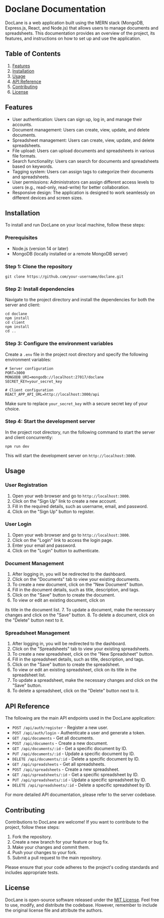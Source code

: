 # Doclane Documentation

DocLane is a web application built using the MERN stack (MongoDB, Express.js, React, and Node.js) that allows users to manage documents and spreadsheets. This documentation provides an overview of the project, its features, and instructions on how to set up and use the application.

## Table of Contents
1. [Features](#features)
2. [Installation](#installation)
3. [Usage](#usage)
4. [API Reference](#api-reference)
5. [Contributing](#contributing)
6. [License](#license)

## Features<a name="features"></a>
- User authentication: Users can sign up, log in, and manage their accounts.
- Document management: Users can create, view, update, and delete documents.
- Spreadsheet management: Users can create, view, update, and delete spreadsheets.
- File upload: Users can upload documents and spreadsheets in various file formats.
- Search functionality: Users can search for documents and spreadsheets based on keywords.
- Tagging system: Users can assign tags to categorize their documents and spreadsheets.
- User permissions: Administrators can assign different access levels to users (e.g., read-only, read-write) for better collaboration.
- Responsive design: The application is designed to work seamlessly on different devices and screen sizes.

## Installation<a name="installation"></a>

To install and run DocLane on your local machine, follow these steps:

### Prerequisites

- Node.js (version 14 or later)
- MongoDB (locally installed or a remote MongoDB server)

### Step 1: Clone the repository

```
git clone https://github.com/your-username/doclane.git
```

### Step 2: Install dependencies

Navigate to the project directory and install the dependencies for both the server and client:

```
cd doclane
npm install
cd client
npm install
cd ..
```

### Step 3: Configure the environment variables

Create a `.env` file in the project root directory and specify the following environment variables:

```
# Server configuration
PORT=3000
MONGODB_URI=mongodb://localhost:27017/doclane
SECRET_KEY=your_secret_key

# Client configuration
REACT_APP_API_URL=http://localhost:3000/api
```

Make sure to replace `your_secret_key` with a secure secret key of your choice.

### Step 4: Start the development server

In the project root directory, run the following command to start the server and client concurrently:

```
npm run dev
```

This will start the development server on `http://localhost:3000`.

## Usage<a name="usage"></a>

### User Registration

1. Open your web browser and go to `http://localhost:3000`.
2. Click on the "Sign Up" link to create a new account.
3. Fill in the required details, such as username, email, and password.
4. Click on the "Sign Up" button to register.

### User Login

1. Open your web browser and go to `http://localhost:3000`.
2. Click on the "Login" link to access the login page.
3. Enter your email and password.
4. Click on the "Login" button to authenticate.

### Document Management

1. After logging in, you will be redirected to the dashboard.
2. Click on the "Documents" tab to view your existing documents.
3. To create a new document, click on the "New Document" button.
4. Fill in the document details, such as title, description, and tags.
5. Click on the "Save" button to create the document.
6. To view or edit an existing document, click on

 its title in the document list.
7. To update a document, make the necessary changes and click on the "Save" button.
8. To delete a document, click on the "Delete" button next to it.

### Spreadsheet Management

1. After logging in, you will be redirected to the dashboard.
2. Click on the "Spreadsheets" tab to view your existing spreadsheets.
3. To create a new spreadsheet, click on the "New Spreadsheet" button.
4. Fill in the spreadsheet details, such as title, description, and tags.
5. Click on the "Save" button to create the spreadsheet.
6. To view or edit an existing spreadsheet, click on its title in the spreadsheet list.
7. To update a spreadsheet, make the necessary changes and click on the "Save" button.
8. To delete a spreadsheet, click on the "Delete" button next to it.

## API Reference<a name="api-reference"></a>

The following are the main API endpoints used in the DocLane application:

- `POST /api/auth/register` - Register a new user.
- `POST /api/auth/login` - Authenticate a user and generate a token.
- `GET /api/documents` - Get all documents.
- `POST /api/documents` - Create a new document.
- `GET /api/documents/:id` - Get a specific document by ID.
- `PUT /api/documents/:id` - Update a specific document by ID.
- `DELETE /api/documents/:id` - Delete a specific document by ID.
- `GET /api/spreadsheets` - Get all spreadsheets.
- `POST /api/spreadsheets` - Create a new spreadsheet.
- `GET /api/spreadsheets/:id` - Get a specific spreadsheet by ID.
- `PUT /api/spreadsheets/:id` - Update a specific spreadsheet by ID.
- `DELETE /api/spreadsheets/:id` - Delete a specific spreadsheet by ID.

For more detailed API documentation, please refer to the server codebase.

## Contributing<a name="contributing"></a>

Contributions to DocLane are welcome! If you want to contribute to the project, follow these steps:

1. Fork the repository.
2. Create a new branch for your feature or bug fix.
3. Make your changes and commit them.
4. Push your changes to your fork.
5. Submit a pull request to the main repository.

Please ensure that your code adheres to the project's coding standards and includes appropriate tests.

## License<a name="license"></a>

DocLane is open-source software released under the [MIT License](https://opensource.org/licenses/MIT). Feel free to use, modify, and distribute the codebase. However, remember to include the original license file and attribute the authors.


<!-- This is a [Next.js](https://nextjs.org/) project bootstrapped with [`create-next-app`](https://github.com/vercel/next.js/tree/canary/packages/create-next-app).

## Getting Started

First, run the development server:

```bash
npm run dev
# or
yarn dev
# or
pnpm dev
```

Open [http://localhost:3000](http://localhost:3000) with your browser to see the result.

You can start editing the page by modifying `app/page.tsx`. The page auto-updates as you edit the file.

This project uses [`next/font`](https://nextjs.org/docs/basic-features/font-optimization) to automatically optimize and load Inter, a custom Google Font.

## Learn More

To learn more about Next.js, take a look at the following resources:

- [Next.js Documentation](https://nextjs.org/docs) - learn about Next.js features and API.
- [Learn Next.js](https://nextjs.org/learn) - an interactive Next.js tutorial.

You can check out [the Next.js GitHub repository](https://github.com/vercel/next.js/) - your feedback and contributions are welcome!

## Deploy on Vercel

The easiest way to deploy your Next.js app is to use the [Vercel Platform](https://vercel.com/new?utm_medium=default-template&filter=next.js&utm_source=create-next-app&utm_campaign=create-next-app-readme) from the creators of Next.js.

Check out our [Next.js deployment documentation](https://nextjs.org/docs/deployment) for more details. -->

